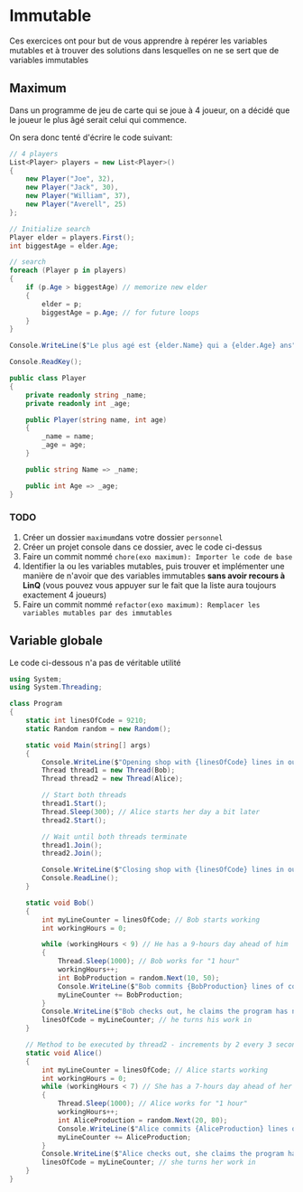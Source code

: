# Immutable

Ces exercices ont pour but de vous apprendre à repérer les variables mutables et à trouver des solutions dans lesquelles on ne se sert que de variables immutables

## Maximum

Dans un programme de jeu de carte qui se joue à 4 joueur, on a décidé que le joueur le plus âgé serait celui qui commence.

On sera donc tenté d'écrire le code suivant:

```csharp
// 4 players
List<Player> players = new List<Player>()
{
    new Player("Joe", 32),
    new Player("Jack", 30),
    new Player("William", 37),
    new Player("Averell", 25)
};

// Initialize search
Player elder = players.First();
int biggestAge = elder.Age;

// search
foreach (Player p in players)
{
    if (p.Age > biggestAge) // memorize new elder
    {
        elder = p;
        biggestAge = p.Age; // for future loops
    }
}

Console.WriteLine($"Le plus agé est {elder.Name} qui a {elder.Age} ans");

Console.ReadKey();

public class Player
{
    private readonly string _name;
    private readonly int _age;

    public Player(string name, int age)
    {
        _name = name;
        _age = age;
    }

    public string Name => _name;

    public int Age => _age;
}
```
### TODO
1. Créer un dossier `maximum`dans votre dossier `personnel` 
2. Créer un projet console dans ce dossier, avec le code ci-dessus
3. Faire un commit nommé `chore(exo maximum): Importer le code de base`
4. Identifier la ou les variables mutables, puis trouver et implémenter une manière de n'avoir que des variables immutables **sans avoir recours à LinQ** (vous pouvez vous appuyer sur le fait que la liste aura toujours exactement 4 joueurs)
5. Faire un commit nommé `refactor(exo maximum): Remplacer les variables mutables par des immutables`


## Variable globale

Le code ci-dessous n'a pas de véritable utilité

```csharp
using System;
using System.Threading;

class Program
{
    static int linesOfCode = 9210;
    static Random random = new Random();

    static void Main(string[] args)
    {
        Console.WriteLine($"Opening shop with {linesOfCode} lines in our program");
        Thread thread1 = new Thread(Bob);
        Thread thread2 = new Thread(Alice);

        // Start both threads
        thread1.Start();
        Thread.Sleep(300); // Alice starts her day a bit later
        thread2.Start();

        // Wait until both threads terminate
        thread1.Join();
        thread2.Join();

        Console.WriteLine($"Closing shop with {linesOfCode} lines in our program");
        Console.ReadLine();
    }

    static void Bob()
    {
        int myLineCounter = linesOfCode; // Bob starts working
        int workingHours = 0;

        while (workingHours < 9) // He has a 9-hours day ahead of him
        {
            Thread.Sleep(1000); // Bob works for "1 hour"
            workingHours++;
            int BobProduction = random.Next(10, 50);
            Console.WriteLine($"Bob commits {BobProduction} lines of code.");
            myLineCounter += BobProduction;
        }
        Console.WriteLine($"Bob checks out, he claims the program has now {myLineCounter} lines");
        linesOfCode = myLineCounter; // he turns his work in
    }

    // Method to be executed by thread2 - increments by 2 every 3 seconds
    static void Alice()
    {
        int myLineCounter = linesOfCode; // Alice starts working
        int workingHours = 0;
        while (workingHours < 7) // She has a 7-hours day ahead of her
        {
            Thread.Sleep(1000); // Alice works for "1 hour"
            workingHours++;
            int AliceProduction = random.Next(20, 80);
            Console.WriteLine($"Alice commits {AliceProduction} lines of code.");
            myLineCounter += AliceProduction;
        }
        Console.WriteLine($"Alice checks out, she claims the program has now {myLineCounter} lines");
        linesOfCode = myLineCounter; // she turns her work in
    }
}

```